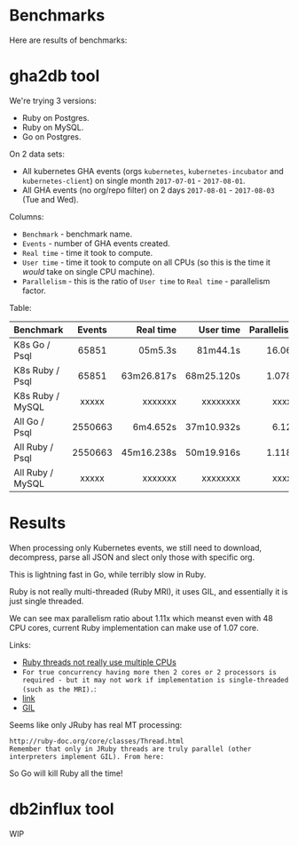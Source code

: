 # Benchmarks

Here are results of benchmarks:

# gha2db tool

We're trying 3 versions:
- Ruby on Postgres.
- Ruby on MySQL.
- Go on Postgres.

On 2 data sets:
- All kubernetes GHA events (orgs `kubernetes`, `kubernetes-incubator` and `kubernetes-client`) on single month `2017-07-01` - `2017-08-01`.
- All GHA events (no org/repo filter) on 2 days `2017-08-01` - `2017-08-03` (Tue and Wed).

Columns:
- `Benchmark` - benchmark name.
- `Events` - number of GHA events created.
- `Real time` - time it took to compute.
- `User time` - time it took to compute on all CPUs (so this is the time it *would* take on single CPU machine).
- `Parallelism` - this is the ratio of `User time` to `Real time` - parallelism factor.

Table:

| Benchmark         | Events      | Real time   | User time   | Parallelism |
|-------------------|:-----------:|------------:|------------:|------------:|
| K8s Go / Psql     | 65851       | 05m5.3s     | 81m44.1s    | 16.06x      |
| K8s Ruby / Psql   | 65851       | 63m26.817s  | 68m25.120s  | 1.078x      |
| K8s Ruby / MySQL  | xxxxx       | xxxxxxx     | xxxxxxxx    | xxxxx       |
| All Go / Psql     | 2550663     | 6m4.652s    | 37m10.932s  | 6.12x       |
| All Ruby / Psql   | 2550663     | 45m16.238s  | 50m19.916s  | 1.118x      |
| All Ruby / MySQL  | xxxxx       | xxxxxxx     | xxxxxxxx    | xxxxx       |

# Results

When processing only Kubernetes events, we still need to download, decompress, parse all JSON and slect only those with specific org.

This is lightning fast in Go, while terribly slow in Ruby.

Ruby is not really multi-threaded (Ruby MRI), it uses GIL, and essentially it is just single threaded.

We can see max parallelism ratio about 1.11x which meanst even with 48 CPU cores, current Ruby implementation can make use of 1.07 core.

Links:
- [Ruby threads not really use multiple CPUs](https://stackoverflow.com/questions/56087/does-ruby-have-real-multithreading)
- `For true concurrency having more then 2 cores or 2 processors is required - but it may not work if implementation is single-threaded (such as the MRI).`:
- [link](https://stackoverflow.com/questions/2428140/how-do-i-run-two-threads-in-ruby-at-the-same-time)
- [GIL](https://en.wikipedia.org/wiki/Global_interpreter_lock)

Seems like only JRuby has real MT processing:
```
http://ruby-doc.org/core/classes/Thread.html
Remember that only in JRuby threads are truly parallel (other interpreters implement GIL). From here:
```

So Go will kill Ruby all the time!

# db2influx tool

WIP

